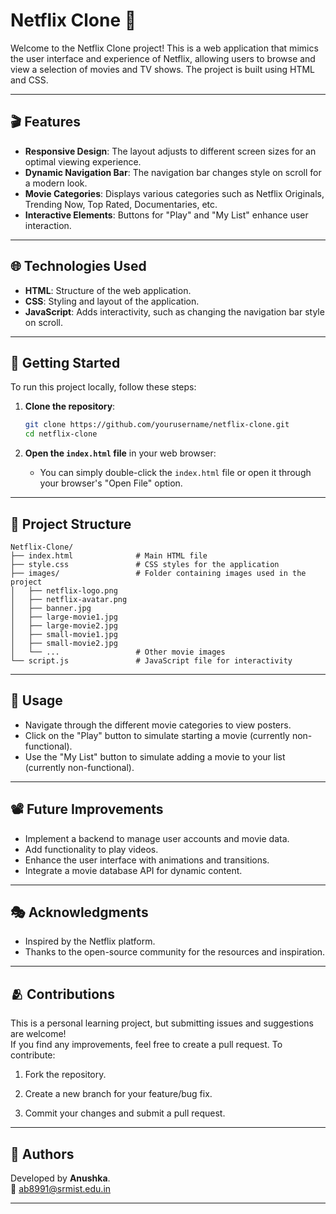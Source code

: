 # Netflix Clone 🍿

Welcome to the Netflix Clone project! This is a web application that mimics the user interface and experience of Netflix, allowing users to browse and view a selection of movies and TV shows. The project is built using HTML and CSS.

---

## 🎬 Features

- **Responsive Design**: The layout adjusts to different screen sizes for an optimal viewing experience.
- **Dynamic Navigation Bar**: The navigation bar changes style on scroll for a modern look.
- **Movie Categories**: Displays various categories such as Netflix Originals, Trending Now, Top Rated, Documentaries, etc.
- **Interactive Elements**: Buttons for "Play" and "My List" enhance user interaction.

---

## 🌐 Technologies Used

- **HTML**: Structure of the web application.
- **CSS**: Styling and layout of the application.
- **JavaScript**: Adds interactivity, such as changing the navigation bar style on scroll.

---

## 🧰 Getting Started

To run this project locally, follow these steps:

1. **Clone the repository**:
   ```bash
   git clone https://github.com/yourusername/netflix-clone.git
   cd netflix-clone
   ```

2. **Open the `index.html` file** in your web browser:
   - You can simply double-click the `index.html` file or open it through your browser's "Open File" option.

---

## 📂 Project Structure

```
Netflix-Clone/
├── index.html              # Main HTML file
├── style.css               # CSS styles for the application
├── images/                 # Folder containing images used in the project
│   ├── netflix-logo.png
│   ├── netflix-avatar.png
│   ├── banner.jpg
│   ├── large-movie1.jpg
│   ├── large-movie2.jpg
│   ├── small-movie1.jpg
│   ├── small-movie2.jpg
│   └── ...                 # Other movie images
└── script.js               # JavaScript file for interactivity
```

---

## 🎯 Usage

- Navigate through the different movie categories to view posters.
- Click on the "Play" button to simulate starting a movie (currently non-functional).
- Use the "My List" button to simulate adding a movie to your list (currently non-functional).

---

## 📽 Future Improvements

- Implement a backend to manage user accounts and movie data.
- Add functionality to play videos.
- Enhance the user interface with animations and transitions.
- Integrate a movie database API for dynamic content.

---

## 🎭 Acknowledgments

- Inspired by the Netflix platform.
- Thanks to the open-source community for the resources and inspiration.

---

## 🫂 Contributions

This is a personal learning project, but submitting issues and suggestions are welcome! 
<br> If you find any improvements, feel free to create a pull request. To contribute:

1. Fork the repository.

2. Create a new branch for your feature/bug fix.

3. Commit your changes and submit a pull request.

---

## 📍 Authors 
Developed by **Anushka**. <br>
📧 [ab8991@srmist.edu.in](mailto:ab8991@srmist.edu.in)

---
